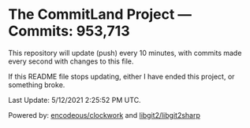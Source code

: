 # The CommitLand Project — Commits: 953,713

This repository will update (push) every 10 minutes, with commits made every second with changes to this file.

If this README file stops updating, either I have ended this project, or something broke.

Last Update: 5/12/2021 2:25:52 PM UTC.

Powered by: [encodeous/clockwork](https://github.com/encodeous/clockwork) and [libgit2/libgit2sharp](https://github.com/libgit2/libgit2sharp)